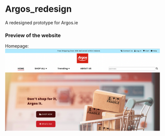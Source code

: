 # Argos_redesign
A redesigned prototype for Argos.ie

### Preview of the website

Homepage:
 ![Home Page](https://github.com/stellaWangg/argos_redesign/blob/7c259bb332037940542f20045abea87fd6efbed1/redesigned%20prototype/homepage.png)

